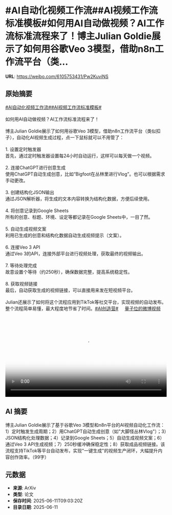 # #AI自动化视频工作流##AI视频工作流标准模板#如何用AI自动做视频？AI工作流标准流程来了！博主Julian Goldie展示了如何用谷歌Veo 3模型，借助n8n工作流平台（类...

**URL**: https://weibo.com/6105753431/Pw2KuviNS

## 原始摘要

<a href="https://m.weibo.cn/search?containerid=231522type%3D1%26t%3D10%26q%3D%23AI%E8%87%AA%E5%8A%A8%E5%8C%96%E8%A7%86%E9%A2%91%E5%B7%A5%E4%BD%9C%E6%B5%81%23&amp;extparam=%23AI%E8%87%AA%E5%8A%A8%E5%8C%96%E8%A7%86%E9%A2%91%E5%B7%A5%E4%BD%9C%E6%B5%81%23" data-hide=""><span class="surl-text">#AI自动化视频工作流#</span></a><a href="https://m.weibo.cn/search?containerid=231522type%3D1%26t%3D10%26q%3D%23AI%E8%A7%86%E9%A2%91%E5%B7%A5%E4%BD%9C%E6%B5%81%E6%A0%87%E5%87%86%E6%A8%A1%E6%9D%BF%23&amp;extparam=%23AI%E8%A7%86%E9%A2%91%E5%B7%A5%E4%BD%9C%E6%B5%81%E6%A0%87%E5%87%86%E6%A8%A1%E6%9D%BF%23" data-hide=""><span class="surl-text">#AI视频工作流标准模板#</span></a><br><br>如何用AI自动做视频？AI工作流标准流程来了！<br><br>博主Julian Goldie展示了如何用谷歌Veo 3模型，借助n8n工作流平台（类似扣子），自动化AI视频生成过程，点一下鼠标就可以不用管了：<br><br>1. 设置定时触发器  <br>首先，通过定时触发器设置每24小时自动运行，这样可以每天做一个视频。<br><br>2. 连接ChatGPT进行创意生成  <br>使用ChatGPT自动生成创意，比如“Bigfoot在丛林里进行Vlog”。也可以根据需求手动更改。<br><br>3. 创建结构化JSON输出  <br>通过JSON解析器，将生成的文本内容转换为结构化数据，方便后续使用。<br><br>4. 将创意记录到Google Sheets  <br>所有的创意、标题、环境、设定等都记录在Google Sheets中，一目了然。<br><br>5. 自动生成视频文案  <br>利用已生成的创意和结构化数据自动生成视频提示（文案）。<br><br>6. 连接Veo 3 API  <br>通过Veo 3的API，连接外部平台进行视频处理，获取最终的视频输出。<br><br>7. 等待处理完成  <br>故意设置个等待（约250秒），确保数据完整，提高系统稳定性。<br><br>8. 获取视频链接  <br>最后，自动获取生成的视频链接，可以直接用来发在短视频平台。<br><br>Julian还展示了如何将这个流程应用到TikTok等社交平台，实现视频的自动发布。整个流程简单易懂，最大程度地节省了时间。<a target="_blank" href="https://weibo.cn/sinaurl?u=http%3A%2F%2Ft.cn%2FA6e5kW2Q" class=""><span class="surl-text">#AI创造营#</span></a> <a href="https://video.weibo.com/show?fid=1034:5176369458643008" data-hide=""><span class="url-icon"><img style="width: 1rem;height: 1rem" src="https://h5.sinaimg.cn/upload/2015/09/25/3/timeline_card_small_video_default.png" referrerpolicy="no-referrer"></span><span class="surl-text">量子位的微博视频</span></a><br clear="both"><div style="clear: both"></div><video controls="controls" poster="https://tvax1.sinaimg.cn/orj480/006Fd7o3ly1i2bezyxq2qj30zk0k00u5.jpg" style="width: 100%"><source src="https://f.video.weibocdn.com/o0/aBf54VJGlx08oXrLy9uE01041204ONGI0E020.mp4?label=mp4_720p&amp;template=1280x720.25.0&amp;ori=0&amp;ps=1CwnkDw1GXwCQx&amp;Expires=1749636060&amp;ssig=yGxiMWVSH0&amp;KID=unistore,video"><source src="https://f.video.weibocdn.com/o0/4tpEkO24lx08oXrKPiRi01041202u8i30E010.mp4?label=mp4_hd&amp;template=852x480.25.0&amp;ori=0&amp;ps=1CwnkDw1GXwCQx&amp;Expires=1749636060&amp;ssig=jqv7K355gV&amp;KID=unistore,video"><source src="https://f.video.weibocdn.com/o0/90lxxmGSlx08oXrKnVi001041201uphw0E010.mp4?label=mp4_ld&amp;template=640x360.25.0&amp;ori=0&amp;ps=1CwnkDw1GXwCQx&amp;Expires=1749636060&amp;ssig=qaeqozZBJ9&amp;KID=unistore,video"><p>视频无法显示，请前往<a href="https://video.weibo.com/show?fid=1034%3A5176369458643008" target="_blank" rel="noopener noreferrer">微博视频</a>观看。</p></video>

## AI 摘要

博主Julian Goldie展示了基于谷歌Veo 3模型和n8n平台的AI视频自动化工作流：1）定时触发生成周期；2）用ChatGPT自动生成创意（如"大脚怪丛林Vlog"）；3）JSON结构化处理数据；4）记录到Google Sheets；5）自动生成视频文案；6）通过Veo 3 API生成视频；7）250秒缓冲确保稳定性；8）获取成品视频链接。该流程支持TikTok等平台自动发布，实现"一键生成"的视频生产闭环，大幅提升内容创作效率。（99字）

## 元数据

- **来源**: ArXiv
- **类型**: 论文
- **保存时间**: 2025-06-11T09:03:20Z
- **目录日期**: 2025-06-11
